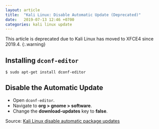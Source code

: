 ```yaml
---
layout: article
title:  "Kali Linux: Disable Automatic Update (Deprecated)"
date:   2019-07-13 12:46 +0700
categories: kali linux update
---
```


This article is deprecated due to Kali Linux has moved to XFCE4 since 2019.4.
{:.warning}

## Installing `dconf-editor`

```
$ sudo apt-get install dconf-editor
```

## Disable the Automatic Update

- Open `dconf-editor`.
- Navigate to **org > gnome > software**.
- Change the **download-updates** key to **false**.

Source: [Kali Linux disable automatic package updates](https://unix.stackexchange.com/questions/240303/kali-linux-disable-automatic-package-updates/327497)


